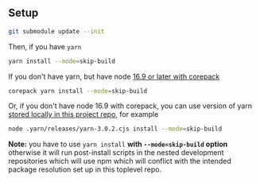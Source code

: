 ## Setup

```sh
git submodule update --init
```

Then, if you have `yarn`

```sh
yarn install --mode=skip-build
```

If you don't have yarn, but have node [16.9 or later with corepack](https://nodejs.org/docs/latest-v16.x/api/corepack.html)

```sh
corepack yarn install --mode=skip-build
```

Or, if you don't have node 16.9 with corepack, you can use version of yarn [stored locally in this project repo](https://classic.yarnpkg.com/en/docs/cli/policies/), for example

```sh
node .yarn/releases/yarn-3.0.2.cjs install --mode=skip-build
```

**Note:** you have to use `yarn install` **with `--mode=skip-build` option** otherwise it will run post-install scripts in the nested development repositories which will use npm which will conflict with the intended package resolution set up in this toplevel repo.
